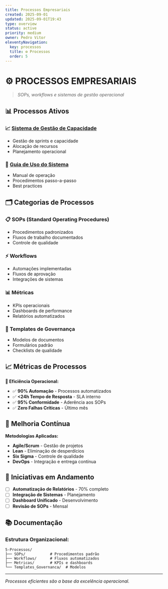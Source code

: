 ```yaml
---
title: Processos Empresariais
created: 2025-09-01
updated: 2025-09-01T19:43
type: overview
status: active
priority: medium
owner: Pedro Vitor
eleventyNavigation:
  key: processos
  title: ⚙️ Processos
  order: 5
---
```


# ⚙️ **PROCESSOS EMPRESARIAIS**

> *SOPs, workflows e sistemas de gestão operacional*

## 📊 **Processos Ativos**

### **📈 [Sistema de Gestão de Capacidade](./Sistema_Gestao_Capacidade_Sprints/)**
- Gestão de sprints e capacidade
- Alocação de recursos
- Planejamento operacional

### **📖 [Guia de Uso do Sistema](./Guia_Uso_Sistema_Capacidade/)**
- Manual de operação
- Procedimentos passo-a-passo
- Best practices

## 🗂️ **Categorias de Processos**

### **📋 SOPs (Standard Operating Procedures)**
- Procedimentos padronizados
- Fluxos de trabalho documentados
- Controle de qualidade

### **⚡ Workflows**
- Automações implementadas
- Fluxos de aprovação
- Integrações de sistemas

### **📊 Métricas**
- KPIs operacionais
- Dashboards de performance
- Relatórios automatizados

### **📜 Templates de Governança**
- Modelos de documentos
- Formulários padrão
- Checklists de qualidade

## 📈 **Métricas de Processos**

**🎯 Eficiência Operacional:**
- ✅ **90% Automação** - Processos automatizados
- ✅ **<24h Tempo de Resposta** - SLA interno
- ✅ **95% Conformidade** - Aderência aos SOPs
- ✅ **Zero Falhas Críticas** - Último mês

## 🔄 **Melhoria Contínua**

**Metodologias Aplicadas:**
- **Agile/Scrum** - Gestão de projetos
- **Lean** - Eliminação de desperdícios
- **Six Sigma** - Controle de qualidade
- **DevOps** - Integração e entrega contínua

## 🚀 **Iniciativas em Andamento**

- [ ] **Automatização de Relatórios** - 70% completo
- [ ] **Integração de Sistemas** - Planejamento
- [ ] **Dashboard Unificado** - Desenvolvimento
- [ ] **Revisão de SOPs** - Mensal

## 📚 **Documentação**

### **Estrutura Organizacional:**
```
5-Processos/
├── SOPs/           # Procedimentos padrão
├── Workflows/      # Fluxos automatizados
├── Metricas/       # KPIs e dashboards
└── Templates_Governanca/  # Modelos
```

---

*Processos eficientes são a base da excelência operacional.*
